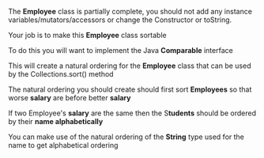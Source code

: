  

The **Employee** class is partially complete,  you should not add any instance variables/mutators/accessors or change the Constructor or toString.

Your job is to make this **Employee** class sortable

To do this you will want to implement the Java **Comparable** interface

This will create a natural ordering for the **Employee** class that can be used by the Collections.sort() method

The natural ordering you should create should first sort **Employees** so that worse **salary** are before better **salary**

If two Employee's **salary** are the same then the S**tudents** should be ordered by their **name alphabetically**

You can make use of the natural ordering of the **String** type used for the name to get alphabetical ordering

